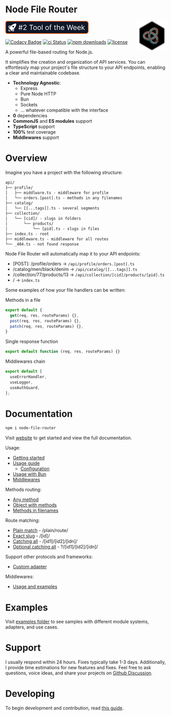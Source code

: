 # Node File Router

<img align="right" width="92" height="92" title="Node File Router Logo"
src="./static/images/logo.png" />

[![product of the week](./static/images/devhunt-badge.svg)](https://devhunt.org/tool/node-file-router)

[![Codacy Badge](https://api.codacy.com/project/badge/Grade/f0e2838a1ddf48a89bec571a0f692834)](https://app.codacy.com/gh/Danilqa/node-file-router?utm_source=github.com&utm_medium=referral&utm_content=Danilqa/node-file-router&utm_campaign=Badge_Grade)
[![ci Status](https://github.com/danilqa/node-file-router/actions/workflows/deploy.yml/badge.svg)](https://github.com/Danilqa/node-file-router/actions)
[![npm downloads](https://snyk.io/test/github/danilqa/node-file-router/badge.svg)](https://snyk.io/test/github/danilqa/node-file-router)
[![license](https://img.shields.io/badge/license-MIT-blue.svg)](https://github.com/danilqa/node-file-router/blob/main/LICENSE)

A powerful file-based routing for Node.js. 

It simplifies the creation and organization of API services.
You can effortlessly map your project's file structure to your API endpoints, enabling a clear and maintainable codebase.

* **Technology Agnostic**: 
  * Express
  * Pure Node HTTP
  * Bun
  * Sockets
  * ... whatever compatible with the interface
* **0** dependencies
* **CommonJS** and **ES modules** support
* **TypeScript** support
* **100%** test coverage
* **Middlewares** support

# Overview

Imagine you have a project with the following structure:
```
api/
├── profile/
│   ├── middlware.ts - middleware for profile
│   └── orders.[post].ts - methods in any filenames
├── catalog/
│   └── [[...tags]].ts - several segments
├── collection/
│   └── [cid]/ - slugs in folders
│       └── products/
│           └── [pid].ts - slugs in files
├── index.ts - root
├── middleware.ts - middleware for all routes
└── _404.ts - not found response    
```

Node File Router will automatically map it to your API endpoints:
* [POST]: /profile/orders → `/api/profile/orders.[post].ts`
* /catalog/men/black/denim → `/api/catalog/[[...tags]].ts`
* /collection/77/products/13 → `/api/collection/[cid]/products/[pid].ts`
* / → `index.ts`

Some examples of how your file handlers can be written:

Methods in a file
```js
export default {
  get(req, res, routeParams) {},
  post(req, res, routeParams) {},
  patch(req, res, routeParams) {},
}
```

Single response function
```js
export default function (req, res, routeParams) {}
```

Middlewares chain
```js
export default [
  useErrorHandler,
  useLogger,
  useAuthGuard,
];
```

# Documentation

```bash
npm i node-file-router
```

Visit [website](https://node-file-router.js.org/) to get started and view 
the full documentation.

Usage:
* [Getting started](https://node-file-router.js.org/docs/getting-started)
* [Usage guide](https://node-file-router.js.org/docs/usage-guide)
  * [Configuration](https://node-file-router.js.org/docs/usage-guide#configuration)
* [Usage with Bun](https://node-file-router.js.org/docs/use-with-bun)
* [Middlewares](https://node-file-router.js.org/docs/middlewares)

Methods routing:
* [Any method](https://node-file-router.js.org/docs/usage-guide#any-method)
* [Object with methods](https://node-file-router.js.org/docs/usage-guide#object-with-methods)
* [Methods in filenames](https://node-file-router.js.org/docs/usage-guide#methods-in-filenames)

Route matching:
* [Plain match](https://node-file-router.js.org/docs/route-matching#direct-matching) - /plain/route/
* [Exact slug](https://node-file-router.js.org/docs/route-matching#exact-matching) - /[id]/
* [Catching all](https://node-file-router.js.org/docs/route-matching#catching-all) - /[id1]/[id2]/[idn]/
* [Optional catching all](https://node-file-router.js.org/docs/route-matching#optional-catching-all) - ?/[id1]/[id2]/[idn]/

Support other protocols and frameworks:
* [Custom adapter](https://node-file-router.js.org/docs/custom-adapter)

Middlewares:
* [Usage and examples](https://node-file-router.js.org/docs/middlewares)

# Examples

Visit [examples folder](https://github.com/Danilqa/node-file-router/tree/main/examples) to see samples with 
different module systems, adapters, and use cases.

# Support

I usually respond within 24 hours. Fixes typically take 1-3 days. Additionally, I provide time estimations for 
new features and fixes. Feel free to ask questions, voice ideas, and share your projects on [Github Discussion](https://github.com/Danilqa/node-file-router/discussions).

# Developing

To begin development and contribution, read [this guide](/contributing/developing.md).